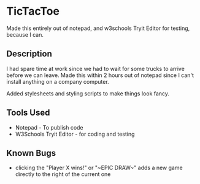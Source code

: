 # TicTacToe
Made this entirely out of notepad, and w3schools Tryit Editor for testing, because I can.



Description
-----------

I had spare time at work since we had to wait for some trucks to arrive before we can leave. Made this within 2 hours out of 
notepad since I can't install anything on a company computer. 

Added stylesheets and styling scripts to make things look fancy. 


Tools Used
----------

- Notepad - To publish code
- W3Schools Tryit Editor - for coding and testing


Known Bugs
----------
- clicking the "Player X wins!" or "~EPIC DRAW~" adds a new game directly to the right of the current one

